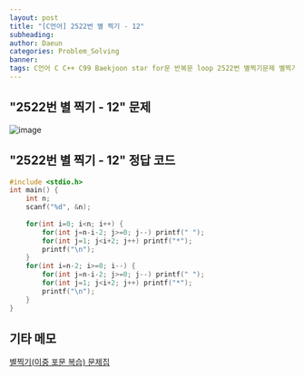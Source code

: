 ```yaml
---
layout: post
title: "[C언어] 2522번 별 찍기 - 12"
subheading: 
author: Daeun
categories: Problem_Solving
banner:
tags: C언어 C C++ C99 Baekjoon star for문 반복문 loop 2522번 별찍기문제 별찍기문제집
---
```


## "2522번 별 찍기 - 12" 문제
![image](https://user-images.githubusercontent.com/79370538/219673084-6b720af3-b2d9-40a4-825f-c316a9f19880.png)


## "2522번 별 찍기 - 12" 정답 코드
```c
#include <stdio.h>
int main() {
	int n;
	scanf("%d", &n);
	
	for(int i=0; i<n; i++) {
		for(int j=n-i-2; j>=0; j--) printf(" ");
		for(int j=1; j<i+2; j++) printf("*");
		printf("\n");
	}
	for(int i=n-2; i>=0; i--) {
		for(int j=n-i-2; j>=0; j--) printf(" ");
		for(int j=1; j<i+2; j++) printf("*");
		printf("\n");
	}
}
```

## 기타 메모
[별찍기(이중 포문 복습) 문제집](https://www.acmicpc.net/workbook/view/11093)